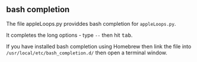 ## bash completion

The file appleLoops.py providdes bash completion for `appleLoops.py`.

It completes the long options - type `--` then hit <kbd>tab</kbd>.

If you have installed bash completion using Homebrew then link the file into
`/usr/local/etc/bash_completion.d/` then open a terminal window.
